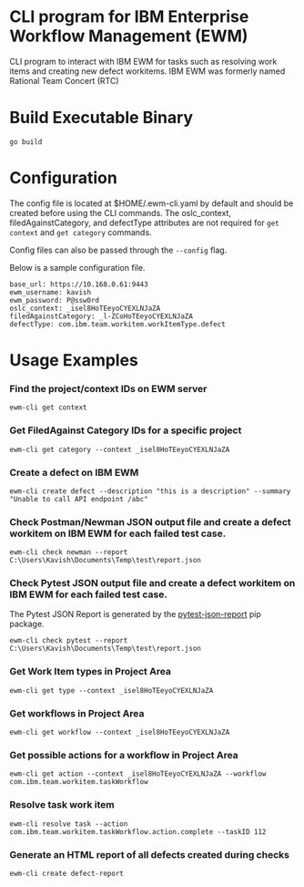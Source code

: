 # CLI program for IBM Enterprise Workflow Management (EWM)
CLI program to interact with IBM EWM for tasks such as resolving work items and creating new defect workitems.
IBM EWM was formerly named Rational Team Concert (RTC)

Build Executable Binary
============
```
go build
```

Configuration
============
The config file is located at $HOME/.ewm-cli.yaml by default and should be created before using the CLI commands. The oslc_context, filedAgainstCategory, and defectType attributes are not required for `get context` and `get category` commands.

Config files can also be passed through the `--config` flag.

Below is a sample configuration file.
```
base_url: https://10.168.0.61:9443
ewm_username: kavish
ewm_password: P@ssw0rd
oslc_context: _isel8HoTEeyoCYEXLNJaZA
filedAgainstCategory: _l-ZCoHoTEeyoCYEXLNJaZA
defectType: com.ibm.team.workitem.workItemType.defect
```

Usage Examples
============

### Find the project/context IDs on EWM server
```
ewm-cli get context
```

### Get FiledAgainst Category IDs for a specific project
```
ewm-cli get category --context _isel8HoTEeyoCYEXLNJaZA
```

### Create a defect on IBM EWM
```
ewm-cli create defect --description "this is a description" --summary "Unable to call API endpoint /abc"
```

### Check Postman/Newman JSON output file and create a defect workitem on IBM EWM for each failed test case.
```
ewm-cli check newman --report C:\Users\Kavish\Documents\Temp\test\report.json
```

### Check Pytest JSON output file and create a defect workitem on IBM EWM for each failed test case.
The Pytest JSON Report is generated by the [pytest-json-report](https://pypi.org/project/pytest-json-report/) pip package.
```
ewm-cli check pytest --report C:\Users\Kavish\Documents\Temp\test\report.json
```

### Get Work Item types in Project Area
```
ewm-cli get type --context _isel8HoTEeyoCYEXLNJaZA
```

### Get workflows in Project Area
```
ewm-cli get workflow --context _isel8HoTEeyoCYEXLNJaZA
```

### Get possible actions for a workflow in Project Area
```
ewm-cli get action --context _isel8HoTEeyoCYEXLNJaZA --workflow com.ibm.team.workitem.taskWorkflow
```

### Resolve task work item
```
ewm-cli resolve task --action com.ibm.team.workitem.taskWorkflow.action.complete --taskID 112
```

### Generate an HTML report of all defects created during checks
```
ewm-cli create defect-report
```